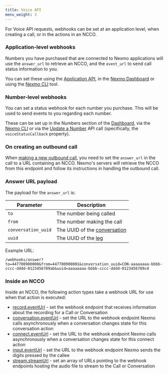 ```yaml
---
title: Voice API
menu_weight: 3
---
```


For Voice API requests, webhooks can be set at an application level, when creating a call, or in the actions in an NCCO.

### Application-level webhooks

Numbers you have purchased that are connected to Nexmo applications will use the `answer_url` to retrieve an NCCO, and the `event_url` to send call status information to you.

You can set these using the [Application API](/api/application), in the [Nexmo Dashboard](https://dashboard.nexmo.com) or using the [Nexmo CLI](https://github.com/nexmo/nexmo-cli) tool.

### Number-level webhooks

You can set a status webhook for each number you purchase. This will be used to send events to you regarding each number.

These can be set up in the Numbers section of the [Dashboard](https://dashboard.nexmo.com), via the [Nexmo CLI](https://github.com/nexmo/nexmo-cli) or via the [Update a Number](/api/developer/numbers#update-a-number) API call (specifically, the `voiceStatusCallback` property).

### On creating an outbound call

When [making a new outbound call](/voice/voice-api/code-snippets/make-an-outbound-call), you need to set the `answer_url` in the call to a URL containing an NCCO. Nexmo's servers will retrieve the NCCO from this endpoint and follow its instructions in handling the outbound call.

### Answer URL payload

The payload for the `answer_url` is:

Parameter | Description
----|----
`to` | The number being called
`from` | The number making the call
`conversation_uuid` | The UUID of the [conversation](/voice/voice-api/guides/legs-conversations)
`uuid` | The UUID of the [leg](/voice/voice-api/guides/legs-conversations)

Example URL:

```
/webhooks/answer?to=447700900000&from=447700900001&conversation_uuid=CON-aaaaaaaa-bbbb-cccc-dddd-0123456789ab&uuid=aaaaaaaa-bbbb-cccc-dddd-0123456789cd
```

### Inside an NCCO

Inside an NCCO, the following action types take a webhook URL for use when that action is executed:

* [record.eventUrl](/voice/guides/ncco-reference#record) - set the webhook endpoint that receives information about the recording for a Call or Conversation
* [conversation.eventUrl](/voice/guides/ncco-reference#conversation) - set the URL to the webhook endpoint Nexmo calls asynchronously when a conversation changes state for this conversation action
* [connect.eventUrl](/voice/guides/ncco-reference#connect) - set the URL to the webhook endpoint Nexmo calls asynchronously when a conversation changes state for this connect action
* [input.eventUrl](/voice/guides/ncco-reference#input) - set the URL to the webhook endpoint Nexmo sends the digits pressed by the callee
* [stream.streamUrl](/voice/guides/ncco-reference#stream) - set an array of URLs pointing to the webhook endpoints hosting the audio file to stream to the Call or Conversation
